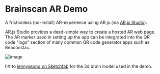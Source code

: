 # Brainscan AR Demo 

A frictionless (no-install) AR-experience using AR.js (via [AR.js Studio](https://ar-js-org.github.io/studio/)). 

AR.js Studio provides a dead-simple way to create a hosted AR web page. The AR marker used in setting up the app can be integrated into the QR code "logo" section of many common QR code generator apps such as Beaconstac. 

![image](https://user-images.githubusercontent.com/99509145/156387368-d333cb9f-133c-4d91-923b-cdc374a34401.png)

h/t to [jennyseong on Sketchfab](https://sketchfab.com/3d-models/some-kind-of-brain-thing-a1dc3a8349a449c2b037ee703bedb246) for the 3d brain model used in the demo. 
